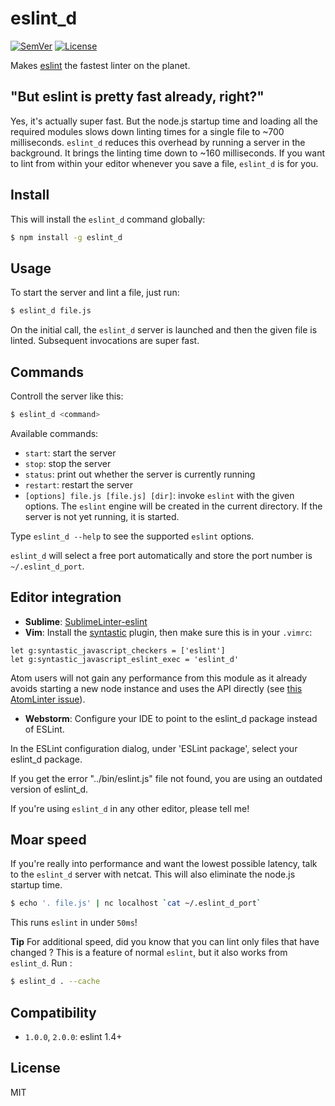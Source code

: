 # eslint\_d

[![SemVer]](http://semver.org)
[![License]](https://github.com/mantoni/eslint\_d.js/blob/master/LICENSE)

Makes [eslint][] the fastest linter on the planet.

## "But eslint is pretty fast already, right?"

Yes, it's actually super fast. But the node.js startup time and loading all the
required modules slows down linting times for a single file to ~700
milliseconds. `eslint_d` reduces this overhead by running a server in the
background. It brings the linting time down to ~160 milliseconds. If you want
to lint from within your editor whenever you save a file, `eslint_d` is for
you.

## Install

This will install the `eslint_d` command globally: 

```bash
$ npm install -g eslint_d
```

## Usage

To start the server and lint a file, just run:

```bash
$ eslint_d file.js
```

On the initial call, the `eslint_d` server is launched and then the given file
is linted. Subsequent invocations are super fast.

## Commands

Controll the server like this:

```bash
$ eslint_d <command>
```

Available commands:

- `start`: start the server
- `stop`: stop the server
- `status`: print out whether the server is currently running
- `restart`: restart the server
- `[options] file.js [file.js] [dir]`: invoke `eslint` with the given options.
  The `eslint` engine will be created in the current directory. If the server
  is not yet running, it is started.

Type `eslint_d --help` to see the supported `eslint` options.

`eslint_d` will select a free port automatically and store the port number is
`~/.eslint_d_port`.

## Editor integration

- __Sublime__: [SublimeLinter-eslint][]
- __Vim__: Install the [syntastic][] plugin, then make sure this is in your
  `.vimrc`:

```vim
let g:syntastic_javascript_checkers = ['eslint']
let g:syntastic_javascript_eslint_exec = 'eslint_d'
```

Atom users will not gain any performance from this module as it already avoids starting a new node instance and uses the API directly (see [this AtomLinter issue](https://github.com/AtomLinter/linter-eslint/issues/215)).

- __Webstorm__: Configure your IDE to point to the eslint_d package instead of ESLint.

In the ESLint configuration dialog, under 'ESLint package', select your eslint_d package. 

If you get the error "../bin/eslint.js" file not found, you are using an outdated version of eslint_d.


If you're using `eslint_d` in any other editor, please tell me!

## Moar speed

If you're really into performance and want the lowest possible latency, talk to
the `eslint_d` server with netcat. This will also eliminate the node.js startup
time.

```bash
$ echo '. file.js' | nc localhost `cat ~/.eslint_d_port`
```

This runs `eslint` in under `50ms`!

**Tip** For additional speed, did you know that you can lint only files that have changed ? This is a feature of normal `eslint`, but it also
works from `eslint_d`. Run :

```bash
$ eslint_d . --cache
```

## Compatibility

- `1.0.0`, `2.0.0`: eslint 1.4+

## License

MIT

[SemVer]: http://img.shields.io/:semver-%E2%9C%93-brightgreen.svg
[License]: http://img.shields.io/npm/l/eslint_d.svg
[eslint]: http://eslint.org
[SublimeLinter-eslint]: https://github.com/roadhump/SublimeLinter-contrib-eslint_d
[syntastic]: https://github.com/scrooloose/syntastic
 

